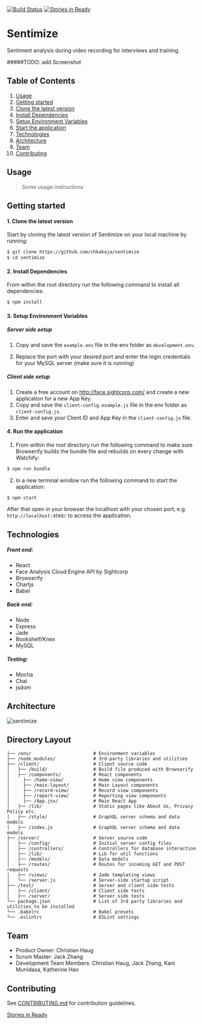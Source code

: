 [![Build Status](https://travis-ci.org/chkakaja/sentimize.svg?branch=master)](https://travis-ci.org/chkakaja/sentimize)
[![Stories in Ready](https://badge.waffle.io/chkakaja/sentimize.png?label=ready&title=Ready)](https://waffle.io/chkakaja/sentimize)
# Sentimize

  Sentiment analysis during video recording for interviews and training.

  #####TODO: add Screenshot

## Table of Contents
1. [Usage](#Usage)
2. [Getting started](#Getting-Started)
  1. [Clone the latest version](#Installing-Dependencies)
  2. [Install Dependencies](#Installing-Dependencies)
  3. [Setup Environment Variables](#Environment-Variables)
  4. [Start the application](#Start-application)
3. [Technologies](#Technologies)
4. [Architecture](#Architecture)
5. [Team](#Team)
6. [Contributing](#Contributing)

## Usage
> Some usage instructions

## Getting started

#### 1. Clone the latest version

  Start by cloning the latest version of Sentimize on your local machine by running:

  ```sh
  $ git clone https://github.com/chkakaja/sentimize
  $ cd sentimize
  ```

#### 2. Install Dependencies
  From within the root directory run the following command to install all dependencies:

  ```sh
  $ npm install
  ```

#### 3. Setup Environment Variables

##### Server side setup

  1. Copy and save the  ``` example.env ``` file in the env folder as ``` development.env ```.

  2. Replace the port with your desired port and enter the login credentials for your MySQL server (make sure it is running)

##### Client side setup

  1. Create a free account on http://face.sightcorp.com/ and create a new application for a new App Key.
  2. Copy and save the  ``` client-config.example.js ``` file in the env folder as ``` client-config.js ```.
  3. Enter and save your Client ID and App Key in the ``` client-config.js ``` file.

#### 4. Run the application

  1. From within the root directory run the following command to make sure Browserify builds the bundle file and rebuilds on every change with Watchify:

  ```sh
  $ npm run bundle
  ```

  2. In a new terminal window run the following command to start the application:

  ```sh
  $ npm start
  ```

  After that open in your browser the localhost with your chosen port, e.g. ``` http://localhost:4568/ ``` to access the application.

## Technologies

##### Front end:
- React
- Face Analysis Cloud Engine API by Sightcorp
- Browserify
- Chartjs
- Babel

##### Back end:
- Node
- Express
- Jade
- Bookshelf/Knex
- MySQL

##### Testing:
- Mocha
- Chai
- jsdom

## Architecture
![sentimize](https://cloud.githubusercontent.com/assets/10008938/15795587/c0bfd19a-29a7-11e6-9402-de7dabdf1526.png)

## Directory Layout
```
├── /env/                       # Environment variables
├── /node_modules/              # 3rd-party libraries and utilities
├── /client/                    # Client source code
│   ├── /build/                 # Build file produced with Browserify
│   ├── /components/            # React components
│     ├── /home-view/           # Home view components
│     ├── /main-layout/         # Main Layout components
│     ├── /record-view/         # Record view components
│     ├── /report-view/         # Reporting view components
│     ├── /App.jsx/             # Main React App
│   ├── /lib/                   # Static pages like About Us, Privacy Policy etc.
│   ├── /style/                 # GraphQL server schema and data models
│   ├── /index.js               # GraphQL server schema and data models
├── /server/                    # Server source code
│   ├── /config/                # Initial server config files
│   ├── /controllers/           # Controllers for database interaction
│   ├── /lib/                   # Lib for util functions
│   ├── /models/                # Data models
│   ├── /routes/                # Routes for incoming GET and POST requests
│   ├── /views/                 # Jade templating views
│   └── /server.js              # Server-side startup script
├── /test/                      # Server and client side tests
│   ├── /client/                # Client side tests
│   ├── /server/                # Server side tests
└── package.json                # List of 3rd party libraries and utilities to be installed
└── .babelrc                    # Babel presets
└── .eslintrc                   # ESLint settings
```

## Team
  - Product Owner:            Christian Haug
  - Scrum Master:             Jack Zhang
  - Development Team Members: Christian Haug, Jack Zhang, Kani Munidasa, Katherine Hao

## Contributing
See [CONTRIBUTING.md](CONTRIBUTING.md) for contribution guidelines.

[Stories in Ready](#https://badge.waffle.io/chkakaja/sentimize.png?label=ready&title=Ready)
